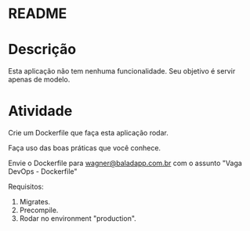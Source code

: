 # README
# Descrição
Esta aplicação não tem nenhuma funcionalidade.
Seu objetivo é servir apenas de modelo.

# Atividade

Crie um Dockerfile que faça esta aplicação rodar.

Faça uso das boas práticas que você conhece.

Envie o Dockerfile para wagner@baladapp.com.br com o assunto "Vaga DevOps - Dockerfile"

Requisitos:
1) Migrates.
2) Precompile.
3) Rodar no environment "production".
